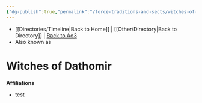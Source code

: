 ```yaml
---
{"dg-publish":true,"permalink":"/force-traditions-and-sects/witches-of-dathomir/","tags":["galacticsenate imperialsenate","resistance firstorder","sith jedi","faction"]}
---
```


- [[Directories/Timeline\|Back to Home]] | [[Other/Directory\|Back to Directory]] | [Back to Ao3](https://archiveofourown.org/works/19334440/chapters/45992584)
- Also known as

# Witches of Dathomir


**Affiliations** 
- test
